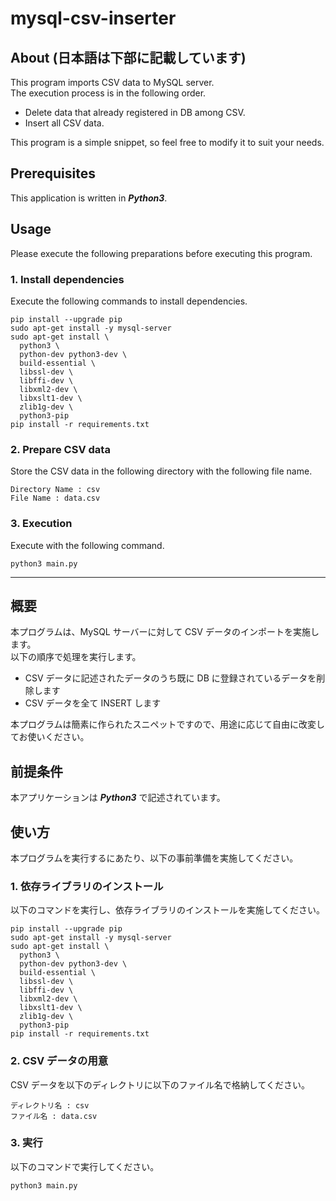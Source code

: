# mysql-csv-inserter

## About (日本語は下部に記載しています)

This program imports CSV data to MySQL server.  
The execution process is in the following order.

- Delete data that already registered in DB among CSV.
- Insert all CSV data.

This program is a simple snippet, so feel free to modify it to suit your needs.

## Prerequisites

This application is written in **_Python3_**.

## Usage

Please execute the following preparations before executing this program.

### 1. Install dependencies

Execute the following commands to install dependencies.

```
pip install --upgrade pip
sudo apt-get install -y mysql-server
sudo apt-get install \
  python3 \
  python-dev python3-dev \
  build-essential \
  libssl-dev \
  libffi-dev \
  libxml2-dev \
  libxslt1-dev \
  zlib1g-dev \
  python3-pip
pip install -r requirements.txt
```

### 2. Prepare CSV data

Store the CSV data in the following directory with the following file name.

```
Directory Name : csv
File Name : data.csv
```

### 3. Execution

Execute with the following command.

```
python3 main.py
```

---

## 概要

本プログラムは、MySQL サーバーに対して CSV データのインポートを実施します。  
以下の順序で処理を実行します。

- CSV データに記述されたデータのうち既に DB に登録されているデータを削除します
- CSV データを全て INSERT します

本プログラムは簡素に作られたスニペットですので、用途に応じて自由に改変してお使いください。

## 前提条件

本アプリケーションは **_Python3_** で記述されています。

## 使い方

本プログラムを実行するにあたり、以下の事前準備を実施してください。

### 1. 依存ライブラリのインストール

以下のコマンドを実行し、依存ライブラリのインストールを実施してください。

```
pip install --upgrade pip
sudo apt-get install -y mysql-server
sudo apt-get install \
  python3 \
  python-dev python3-dev \
  build-essential \
  libssl-dev \
  libffi-dev \
  libxml2-dev \
  libxslt1-dev \
  zlib1g-dev \
  python3-pip
pip install -r requirements.txt
```

### 2. CSV データの用意

CSV データを以下のディレクトリに以下のファイル名で格納してください。

```
ディレクトリ名 : csv
ファイル名 : data.csv
```

### 3. 実行

以下のコマンドで実行してください。

```
python3 main.py
```
